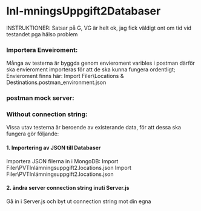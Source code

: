 # Inl-mningsUppgift2Databaser
INSTRUKTIONER:
Satsar på G, VG är helt ok, jag fick väldigt ont om tid vid testandet pga hälso problem
### Importera Enveiroment:
Många av testerna är byggda genom envieroment varibles i postman därför ska envieroment importeras för att de ska kunna fungera ordentligt;
Envieroment finns här:
Import Filer\Locations & Destinations.postman_environment.json
### postman mock server:


### Without connection string:
Vissa utav testerna är beroende av existerande data, för att dessa ska fungera gör följande:
#### 1. Importering av JSON till Databaser
Importera JSON filerna in i MongoDB:
Import Filer\PVTInlämningsuppgift2.locations.json
Import Filer\PVTInlämningsuppgift2.locations.json
#### 2. ändra server connection string inuti Server.js
Gå in i Server.js och byt ut connection string mot din egna
  
  